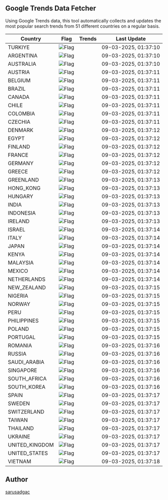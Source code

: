 
## Google Trends Data Fetcher

Using Google Trends data, this tool automatically collects and updates the most popular search trends from 51 different countries on a regular basis.


| Country | Flag | Trends | Last Update |
| --- | --- | --- | --- |
| TURKIYE | ![Flag](https://flagcdn.com/16x12/tr.png) |  | 09-03-2025, 01:37:10 |
| ARGENTINA | ![Flag](https://flagcdn.com/16x12/ar.png) |  | 09-03-2025, 01:37:10 |
| AUSTRALIA | ![Flag](https://flagcdn.com/16x12/au.png) |  | 09-03-2025, 01:37:10 |
| AUSTRIA | ![Flag](https://flagcdn.com/16x12/at.png) |  | 09-03-2025, 01:37:11 |
| BELGIUM | ![Flag](https://flagcdn.com/16x12/be.png) |  | 09-03-2025, 01:37:11 |
| BRAZIL | ![Flag](https://flagcdn.com/16x12/br.png) |  | 09-03-2025, 01:37:11 |
| CANADA | ![Flag](https://flagcdn.com/16x12/ca.png) |  | 09-03-2025, 01:37:11 |
| CHILE | ![Flag](https://flagcdn.com/16x12/cl.png) |  | 09-03-2025, 01:37:11 |
| COLOMBIA | ![Flag](https://flagcdn.com/16x12/co.png) |  | 09-03-2025, 01:37:11 |
| CZECHIA | ![Flag](https://flagcdn.com/16x12/cz.png) |  | 09-03-2025, 01:37:11 |
| DENMARK | ![Flag](https://flagcdn.com/16x12/dk.png) |  | 09-03-2025, 01:37:12 |
| EGYPT | ![Flag](https://flagcdn.com/16x12/eg.png) |  | 09-03-2025, 01:37:12 |
| FINLAND | ![Flag](https://flagcdn.com/16x12/fi.png) |  | 09-03-2025, 01:37:12 |
| FRANCE | ![Flag](https://flagcdn.com/16x12/fr.png) |  | 09-03-2025, 01:37:12 |
| GERMANY | ![Flag](https://flagcdn.com/16x12/de.png) |  | 09-03-2025, 01:37:12 |
| GREECE | ![Flag](https://flagcdn.com/16x12/gr.png) |  | 09-03-2025, 01:37:12 |
| GREENLAND | ![Flag](https://flagcdn.com/16x12/gl.png) |  | 09-03-2025, 01:37:13 |
| HONG_KONG | ![Flag](https://flagcdn.com/16x12/hk.png) |  | 09-03-2025, 01:37:13 |
| HUNGARY | ![Flag](https://flagcdn.com/16x12/hu.png) |  | 09-03-2025, 01:37:13 |
| INDIA | ![Flag](https://flagcdn.com/16x12/in.png) |  | 09-03-2025, 01:37:13 |
| INDONESIA | ![Flag](https://flagcdn.com/16x12/id.png) |  | 09-03-2025, 01:37:13 |
| IRELAND | ![Flag](https://flagcdn.com/16x12/ie.png) |  | 09-03-2025, 01:37:13 |
| ISRAEL | ![Flag](https://flagcdn.com/16x12/il.png) |  | 09-03-2025, 01:37:14 |
| ITALY | ![Flag](https://flagcdn.com/16x12/it.png) |  | 09-03-2025, 01:37:14 |
| JAPAN | ![Flag](https://flagcdn.com/16x12/jp.png) |  | 09-03-2025, 01:37:14 |
| KENYA | ![Flag](https://flagcdn.com/16x12/ke.png) |  | 09-03-2025, 01:37:14 |
| MALAYSIA | ![Flag](https://flagcdn.com/16x12/my.png) |  | 09-03-2025, 01:37:14 |
| MEXICO | ![Flag](https://flagcdn.com/16x12/mx.png) |  | 09-03-2025, 01:37:14 |
| NETHERLANDS | ![Flag](https://flagcdn.com/16x12/nl.png) |  | 09-03-2025, 01:37:14 |
| NEW_ZEALAND | ![Flag](https://flagcdn.com/16x12/nz.png) |  | 09-03-2025, 01:37:15 |
| NIGERIA | ![Flag](https://flagcdn.com/16x12/ng.png) |  | 09-03-2025, 01:37:15 |
| NORWAY | ![Flag](https://flagcdn.com/16x12/no.png) |  | 09-03-2025, 01:37:15 |
| PERU | ![Flag](https://flagcdn.com/16x12/pe.png) |  | 09-03-2025, 01:37:15 |
| PHILIPPINES | ![Flag](https://flagcdn.com/16x12/ph.png) |  | 09-03-2025, 01:37:15 |
| POLAND | ![Flag](https://flagcdn.com/16x12/pl.png) |  | 09-03-2025, 01:37:15 |
| PORTUGAL | ![Flag](https://flagcdn.com/16x12/pt.png) |  | 09-03-2025, 01:37:15 |
| ROMANIA | ![Flag](https://flagcdn.com/16x12/ro.png) |  | 09-03-2025, 01:37:16 |
| RUSSIA | ![Flag](https://flagcdn.com/16x12/ru.png) |  | 09-03-2025, 01:37:16 |
| SAUDI_ARABIA | ![Flag](https://flagcdn.com/16x12/sa.png) |  | 09-03-2025, 01:37:16 |
| SINGAPORE | ![Flag](https://flagcdn.com/16x12/sg.png) |  | 09-03-2025, 01:37:16 |
| SOUTH_AFRICA | ![Flag](https://flagcdn.com/16x12/za.png) |  | 09-03-2025, 01:37:16 |
| SOUTH_KOREA | ![Flag](https://flagcdn.com/16x12/kr.png) |  | 09-03-2025, 01:37:16 |
| SPAIN | ![Flag](https://flagcdn.com/16x12/es.png) |  | 09-03-2025, 01:37:17 |
| SWEDEN | ![Flag](https://flagcdn.com/16x12/se.png) |  | 09-03-2025, 01:37:17 |
| SWITZERLAND | ![Flag](https://flagcdn.com/16x12/ch.png) |  | 09-03-2025, 01:37:17 |
| TAIWAN | ![Flag](https://flagcdn.com/16x12/tw.png) |  | 09-03-2025, 01:37:17 |
| THAILAND | ![Flag](https://flagcdn.com/16x12/th.png) |  | 09-03-2025, 01:37:17 |
| UKRAINE | ![Flag](https://flagcdn.com/16x12/ua.png) |  | 09-03-2025, 01:37:17 |
| UNITED_KINGDOM | ![Flag](https://flagcdn.com/16x12/gb.png) |  | 09-03-2025, 01:37:17 |
| UNITED_STATES | ![Flag](https://flagcdn.com/16x12/us.png) |  | 09-03-2025, 01:37:17 |
| VIETNAM | ![Flag](https://flagcdn.com/16x12/vn.png) |  | 09-03-2025, 01:37:18 |


## Author
 [sarusadgac](https://x.com/sarusadgac)
